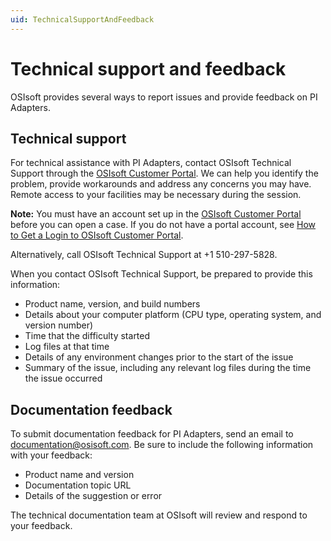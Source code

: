 ```yaml
---
uid: TechnicalSupportAndFeedback
---
```


# Technical support and feedback

OSIsoft provides several ways to report issues and provide feedback on PI Adapters.

## Technical support

For technical assistance with PI Adapters, contact OSIsoft Technical Support through the [OSIsoft Customer Portal](https://my.osisoft.com/). We can help you identify the problem, provide workarounds and address any concerns you may have. Remote access to your facilities may be necessary during the session.

**Note:**  You must have an account set up in the [OSIsoft Customer Portal](https://my.osisoft.com/) before you can open a case. If you do not have a portal account, see [How to Get a Login to OSIsoft Customer Portal](https://explore.osisoft.com/myosisoft-customer-portal/how-to-get-a-login).

Alternatively, call OSIsoft Technical Support at +1 510-297-5828.

When you contact OSIsoft Technical Support, be prepared to provide this information:
- Product name, version, and build numbers
- Details about your computer platform (CPU type, operating system, and version number)
- Time that the difficulty started
- Log files at that time
- Details of any environment changes prior to the start of the issue
- Summary of the issue, including any relevant log files during the time the issue occurred 

<!--To view a brief primer on PI Adapters, see the [PI Adapters playbook](https://customers.osisoft.com/s/knowledgearticle?knowledgeArticleUrl=Playbook-PI-adapters) in the OSIsoft Customer Portal.-->

<!--## Product feedback-->

<!--To submit product feedback for PI Adapters, visit the [PI Adapters feedback page](https://feedback.osisoft.com/forums/123456-PI-adapters). The product team at OSIsoft regularly monitors the page.-->

## Documentation feedback

To submit documentation feedback for PI Adapters, send an email to [documentation@osisoft.com](mailto:documentation@osisoft.com?subject=PI%20adapter%20documentation&body=Product%20name%20and%20version%20-%20Documentation%20topic%20URL%20-%20Details%20of%20the%20suggestion%20or%20error). Be sure to include the following information with your feedback:

- Product name and version
- Documentation topic URL
- Details of the suggestion or error

The technical documentation team at OSIsoft will review and respond to your feedback.

